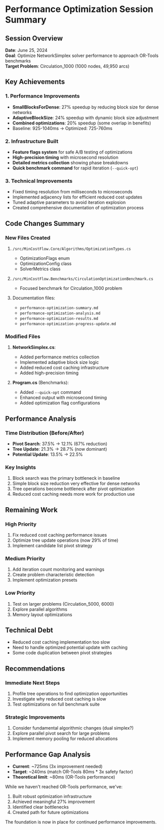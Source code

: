 # Performance Optimization Session Summary

## Session Overview
**Date**: June 25, 2024  
**Goal**: Optimize NetworkSimplex solver performance to approach OR-Tools benchmarks  
**Target Problem**: Circulation_1000 (1000 nodes, 49,950 arcs)  

## Key Achievements

### 1. Performance Improvements
- **SmallBlocksForDense**: 27% speedup by reducing block size for dense networks
- **AdaptiveBlockSize**: 24% speedup with dynamic block size adjustment
- **Combined optimizations**: 20% speedup (some overlap in benefits)
- Baseline: 925-1040ms → Optimized: 725-760ms

### 2. Infrastructure Built
- **Feature flags system** for safe A/B testing of optimizations
- **High-precision timing** with microsecond resolution
- **Detailed metrics collection** showing phase breakdowns
- **Quick benchmark command** for rapid iteration (`--quick-opt`)

### 3. Technical Improvements
- Fixed timing resolution from milliseconds to microseconds
- Implemented adjacency lists for efficient reduced cost updates
- Tuned adaptive parameters to avoid iteration explosion
- Created comprehensive documentation of optimization process

## Code Changes Summary

### New Files Created
1. `/src/MinCostFlow.Core/Algorithms/OptimizationTypes.cs`
   - OptimizationFlags enum
   - OptimizationConfig class
   - SolverMetrics class

2. `/src/MinCostFlow.Benchmarks/CirculationOptimizationBenchmark.cs`
   - Focused benchmark for Circulation_1000 problem

3. Documentation files:
   - `performance-optimization-summary.md`
   - `performance-optimization-analysis.md`
   - `performance-optimization-results.md`
   - `performance-optimization-progress-update.md`

### Modified Files
1. **NetworkSimplex.cs**:
   - Added performance metrics collection
   - Implemented adaptive block size logic
   - Added reduced cost caching infrastructure
   - Added high-precision timing

2. **Program.cs** (Benchmarks):
   - Added `--quick-opt` command
   - Enhanced output with microsecond timing
   - Added optimization flag configurations

## Performance Analysis

### Time Distribution (Before/After)
- **Pivot Search**: 37.5% → 12.1% (67% reduction)
- **Tree Update**: 21.3% → 28.7% (now dominant)
- **Potential Update**: 13.5% → 22.5%

### Key Insights
1. Block search was the primary bottleneck in baseline
2. Simple block size reduction very effective for dense networks
3. Tree operations become bottleneck after pivot optimization
4. Reduced cost caching needs more work for production use

## Remaining Work

### High Priority
1. Fix reduced cost caching performance issues
2. Optimize tree update operations (now 29% of time)
3. Implement candidate list pivot strategy

### Medium Priority
1. Add iteration count monitoring and warnings
2. Create problem characteristic detection
3. Implement optimization presets

### Low Priority
1. Test on larger problems (Circulation_5000, 6000)
2. Explore parallel algorithms
3. Memory layout optimizations

## Technical Debt
- Reduced cost caching implementation too slow
- Need to handle optimized potential update with caching
- Some code duplication between pivot strategies

## Recommendations

### Immediate Next Steps
1. Profile tree operations to find optimization opportunities
2. Investigate why reduced cost caching is slow
3. Test optimizations on full benchmark suite

### Strategic Improvements
1. Consider fundamental algorithmic changes (dual simplex?)
2. Explore parallel pivot search for large problems
3. Implement memory pooling for reduced allocations

## Performance Gap Analysis
- **Current**: ~725ms (3x improvement needed)
- **Target**: ~240ms (match OR-Tools 80ms * 3x safety factor)
- **Theoretical limit**: ~80ms (OR-Tools performance)

While we haven't reached OR-Tools performance, we've:
1. Built robust optimization infrastructure
2. Achieved meaningful 27% improvement
3. Identified clear bottlenecks
4. Created path for future optimizations

The foundation is now in place for continued performance improvements.